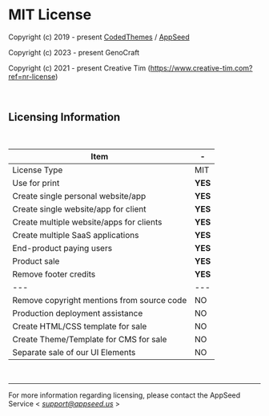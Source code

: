 # MIT License

Copyright (c) 2019 - present [CodedThemes](https://codedthemes.com/) / [AppSeed](http://appseed.us/)

Copyright (c) 2023 - present GenoCraft

Copyright (c) 2021 - present Creative Tim (https://www.creative-tim.com?ref=nr-license)

<br />

## Licensing Information

<br />

| Item | - |
| ---------------------------------- | --- |
| License Type | MIT  |
| Use for print | **YES** |
| Create single personal website/app | **YES** |
| Create single website/app for client | **YES** |
| Create multiple website/apps for clients | **YES** |
| Create multiple SaaS applications | **YES** |
| End-product paying users | **YES** |
| Product sale | **YES** |
| Remove footer credits | **YES** |
| --- | --- |
| Remove copyright mentions from source code | NO |
| Production deployment assistance | NO |
| Create HTML/CSS template for sale | NO |
| Create Theme/Template for CMS for sale | NO |
| Separate sale of our UI Elements | NO |

<br />

---
For more information regarding licensing, please contact the AppSeed Service < *support@appseed.us* >
